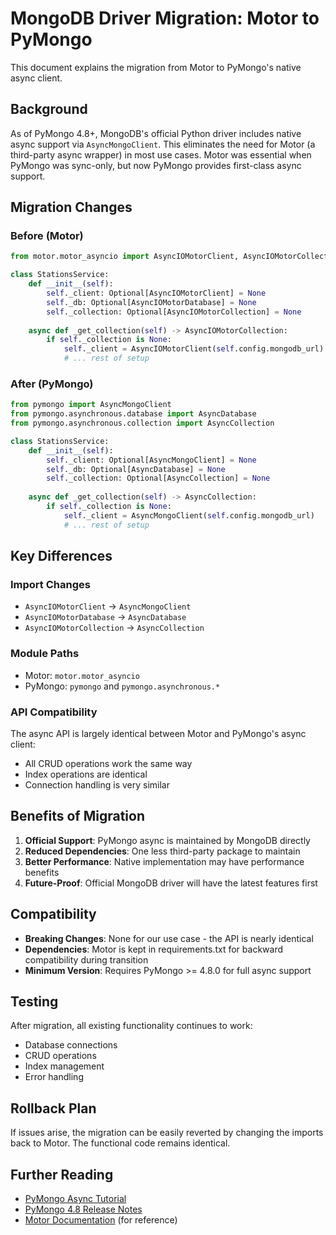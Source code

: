 # MongoDB Driver Migration: Motor to PyMongo

This document explains the migration from Motor to PyMongo's native async client.

## Background

As of PyMongo 4.8+, MongoDB's official Python driver includes native async support via `AsyncMongoClient`. This eliminates the need for Motor (a third-party async wrapper) in most use cases. Motor was essential when PyMongo was sync-only, but now PyMongo provides first-class async support.

## Migration Changes

### Before (Motor)
```python
from motor.motor_asyncio import AsyncIOMotorClient, AsyncIOMotorCollection, AsyncIOMotorDatabase

class StationsService:
    def __init__(self):
        self._client: Optional[AsyncIOMotorClient] = None
        self._db: Optional[AsyncIOMotorDatabase] = None
        self._collection: Optional[AsyncIOMotorCollection] = None
    
    async def _get_collection(self) -> AsyncIOMotorCollection:
        if self._collection is None:
            self._client = AsyncIOMotorClient(self.config.mongodb_url)
            # ... rest of setup
```

### After (PyMongo)
```python
from pymongo import AsyncMongoClient
from pymongo.asynchronous.database import AsyncDatabase
from pymongo.asynchronous.collection import AsyncCollection

class StationsService:
    def __init__(self):
        self._client: Optional[AsyncMongoClient] = None
        self._db: Optional[AsyncDatabase] = None
        self._collection: Optional[AsyncCollection] = None
    
    async def _get_collection(self) -> AsyncCollection:
        if self._collection is None:
            self._client = AsyncMongoClient(self.config.mongodb_url)
            # ... rest of setup
```

## Key Differences

### Import Changes
- `AsyncIOMotorClient` → `AsyncMongoClient`
- `AsyncIOMotorDatabase` → `AsyncDatabase` 
- `AsyncIOMotorCollection` → `AsyncCollection`

### Module Paths
- Motor: `motor.motor_asyncio`
- PyMongo: `pymongo` and `pymongo.asynchronous.*`

### API Compatibility
The async API is largely identical between Motor and PyMongo's async client:
- All CRUD operations work the same way
- Index operations are identical
- Connection handling is very similar

## Benefits of Migration

1. **Official Support**: PyMongo async is maintained by MongoDB directly
2. **Reduced Dependencies**: One less third-party package to maintain
3. **Better Performance**: Native implementation may have performance benefits
4. **Future-Proof**: Official MongoDB driver will have the latest features first

## Compatibility

- **Breaking Changes**: None for our use case - the API is nearly identical
- **Dependencies**: Motor is kept in requirements.txt for backward compatibility during transition
- **Minimum Version**: Requires PyMongo >= 4.8.0 for full async support

## Testing

After migration, all existing functionality continues to work:
- Database connections
- CRUD operations
- Index management  
- Error handling

## Rollback Plan

If issues arise, the migration can be easily reverted by changing the imports back to Motor. The functional code remains identical.

## Further Reading

- [PyMongo Async Tutorial](https://pymongo.readthedocs.io/en/stable/tutorial.html#asynchronous-framework-integration)
- [PyMongo 4.8 Release Notes](https://pymongo.readthedocs.io/en/stable/changelog.html)
- [Motor Documentation](https://motor.readthedocs.io/) (for reference)